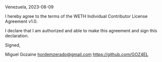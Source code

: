 Venezuela, 2023-08-09

I hereby agree to the terms of the WETH Individual Contributor License
Agreement v1.0.

I declare that I am authorized and able to make this agreement and sign this
declaration.

Signed,

Miguel Gozaine hordemzerado@gmail.com https://github.com/GOZ4EL
